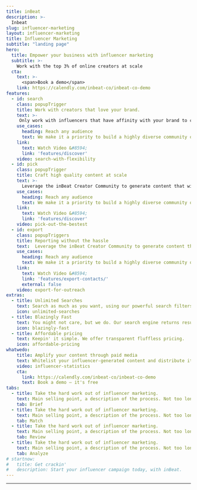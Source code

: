 ```yaml
---
title: inBeat
description: >-
  Inbeat
slug: influencer-marketing
layout: influencer-marketing
title: Influencer Marketing
subtitle: "landing page"
hero:
  title: Empower your business with influencer marketing
  subtitle: >-
    Work with the top 3% of online creators at scale
  cta:
    text: >-
      <span>Book a demo</span>
    link: https://calendly.com/inbeat-co/inbeat-co-demo
features:
  - id: search
    class: popupTrigger
    title: Work with creators that love your brand. 
    text: >-
     Only work with influencers that have affinity with your brand to create collaborations that drive the highest engagement.
    use_cases:
      heading: Reach any audience
      text: We make it a priority to build a highly diverse community of creators.
    link:
      text: Watch Video &#8594;
      link: 'features/discover'
    video: search-with-flexibility 
  - id: pick
    class: popupTrigger
    title: Craft high quality content at scale
    text: >-
      Leverage the inBeat Creator Community to generate content that will drive awareness, brand love & sales. 
    use_cases:
      heading: Reach any audience
      text: We make it a priority to build a highly diverse community of creators.
    link:
      text: Watch Video &#8594;
      link: 'features/discover'
    video: pick-out-the-bestest
  - id: export
    class: popupTriggers
    title: Reporting without the hassle
    text:  Leverage the inBeat Creator Community to generate content that will drive awareness, brand love & sales. 
    use_cases:
      heading: Reach any audience
      text: We make it a priority to build a highly diverse community of creators.
    link:
      text: Watch Video &#8594;
      link: 'features/export-contacts/'
      external: false
    video: export-for-outreach
extras:
  - title: Unlimited Searches
    text: Search as much as you want, using our powerful search filters.
    icon: unlimited-searches
  - title: Blazingly Fast
    text: You might not care, but we do. Our search engine returns results in milliseconds. We take pride in that.
    icon: blazingly-fast
  - title: Affordable pricing
    text: Keepin' it simple. We offer transparent fluffless pricing.
    icon: affordable-pricing
whatwedo:
    title: Amplify your content through paid media
    text: Whitelist your influencer-generated content and distribute it through the influencers’ handle to create ads that convert. 
    video: influencer-statistics 
    cta:
      link: https://calendly.com/inbeat-co/inbeat-co-demo
      text: Book a demo — it's free
tabs:
  - title: Take the hard work out of influencer marketing.
    text: Main selling point, a description of the process. Not too long, adresses the main objection. Keep it from 2-3 lines. 
    tab: Brief
  - title: Take the hard work out of influencer marketing.
    text: Main selling point, a description of the process. Not too long, adresses the main objection. Keep it from 2-3 lines. 
    tab: Match
  - title: Take the hard work out of influencer marketing.
    text: Main selling point, a description of the process. Not too long, adresses the main objection. Keep it from 2-3 lines. 
    tab: Review
  - title: Take the hard work out of influencer marketing.
    text: Main selling point, a description of the process. Not too long, adresses the main objection. Keep it from 2-3 lines. 
    tab: Analyze
# startnow:
#   title: Get crackin'
#   description: Start your influencer campaign today, with inBeat.
---
```


---
